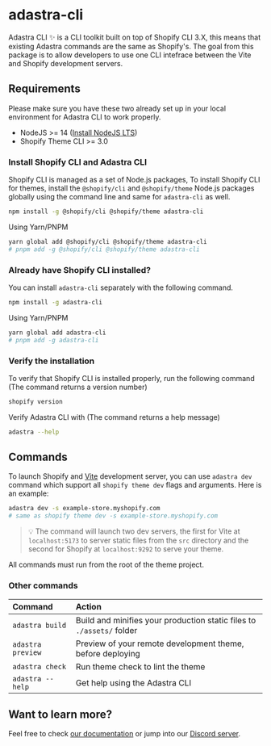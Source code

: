 # adastra-cli

Adastra CLI ✨ is a CLI toolkit built on top of Shopify CLI 3.X, this means that existing Adastra commands are the same as Shopify's. The goal from this package is to allow developers to use one CLI intefrace between the Vite and Shopify development servers.

## Requirements

Please make sure you have these two already set up in your local environment for Adastra CLI to work properly.

- NodeJS >= 14 ([Install NodeJS LTS](https://nodejs.org/))
- Shopify Theme CLI >= 3.0

### Install Shopify CLI and Adastra CLI

Shopify CLI is managed as a set of Node.js packages, To install Shopify CLI for themes, install the `@shopify/cli` and `@shopify/theme` Node.js packages globally using the command line and same for `adastra-cli` as well.

```bash
npm install -g @shopify/cli @shopify/theme adastra-cli
```

Using Yarn/PNPM

```bash
yarn global add @shopify/cli @shopify/theme adastra-cli
# pnpm add -g @shopify/cli @shopify/theme adastra-cli
```

### Already have Shopify CLI installed?

You can install `adastra-cli` separately with the following command.

```bash
npm install -g adastra-cli
```

Using Yarn/PNPM

```bash
yarn global add adastra-cli
# pnpm add -g adastra-cli
```

### Verify the installation

To verify that Shopify CLI is installed properly, run the following command (The command returns a version number)

```bash
shopify version
```

Verify Adastra CLI with (The command returns a help message)

```bash
adastra --help
```

## Commands

To launch Shopify and [Vite](https://vitejs.dev) development server, you can use `adastra dev` command which support all `shopify theme dev` flags and arguments. Here is an example:

```bash
adastra dev -s example-store.myshopify.com
# same as shopify theme dev -s example-store.myshopify.com
```

> 💡 The command will launch two dev servers, the first for Vite at `localhost:5173` to server static files from the `src` directory and the second for Shopify at `localhost:9292` to serve your theme.

All commands must run from the root of the theme project.

### Other commands

| Command           | Action                                                                |
| :---------------- | :-------------------------------------------------------------------- |
| `adastra build`   | Build and minifies your production static files to `./assets/` folder |
| `adastra preview` | Preview of your remote development theme, before deploying            |
| `adastra check`   | Run theme check to lint the theme                                     |
| `adastra --help`  | Get help using the Adastra CLI                                        |

## Want to learn more?

Feel free to check [our documentation](https://docs.blanklob.com) or jump into our [Discord server](https://help.blanklob.com).
